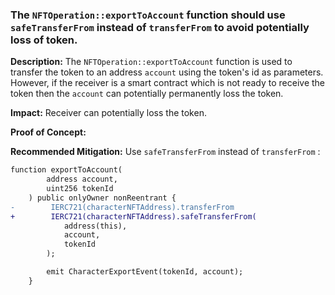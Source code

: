 
### The `NFTOperation::exportToAccount` function should use `safeTransferFrom` instead of `transferFrom` to avoid potentially loss of token.

**Description:** The `NFTOperation::exportToAccount` function is used to transfer the token to an address `account` using the token's id as parameters. However, if the receiver is a smart contract which is not ready to receive the token then the  `account` can potentially permanently loss the token.

**Impact:** Receiver can potentially loss the token.

**Proof of Concept:**

**Recommended Mitigation:** Use `safeTransferFrom` instead of `transferFrom` :

```diff
function exportToAccount(
        address account,
        uint256 tokenId
    ) public onlyOwner nonReentrant {
-        IERC721(characterNFTAddress).transferFrom 
+        IERC721(characterNFTAddress).safeTransferFrom(  
            address(this),
            account, 
            tokenId
        );

        emit CharacterExportEvent(tokenId, account);
    }

```
